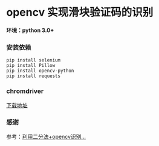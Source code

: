 # opencv 实现滑块验证码的识别

**环境：python 3.0+**

### 安装依赖
```
pip install selenium 
pip install Pillow 
pip install opencv-python
pip install requests  
```

### chromdriver 
[下载地址](https://chromedriver.storage.googleapis.com/index.html?path=2.38/)

### 感谢
参考：[利用二分法+opencv识别...](https://www.jishux.com/plus/view-752793-1.html)